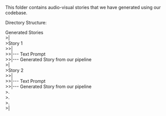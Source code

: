 This folder contains audio-visual stories that we have generated using our codebase. <br>

Directory Structure: <br>

Generated Stories\
    >|\
    >Story 1\
    >>|\
    >>|--- Text Prompt\
    >>|--- Generated Story from our pipeline \
    >|\
    >Story 2\
    >>|\
    >>|--- Text Prompt \
    >>|--- Generated Story from our pipeline \
    >.\
    >.\
    >.\
    >|